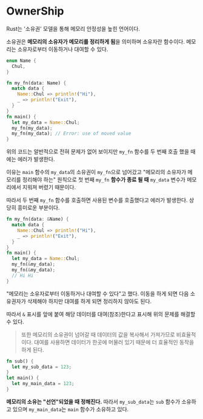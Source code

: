 # OwnerShip

Rust는 '소유권' 모델을 통해 메모리 안정성을 높힌 언어이다.

소유권은 **메모리의 소유자가 메모리를 정리하게 됨**을 의미하며 소유자란 함수이다. 메모리는 소유자로부터 이동하거나 대여할 수 있다.

```rs
enum Name {
  Chul,
}

fn my_fn(data: Name) {
  match data {
    Name::Chul => println!("Hi"),
    _ => println!("Exit"),
  }
}
fn main() {
  let my_data = Name::Chul;
  my_fn(my_data);
  my_fn(my_data); // Error: use of moved value
}
```

위의 코드는 알반적으로 전혀 문제가 없어 보이지만 `my_fn` 함수를 두 번째 호출 했을 때에는 에러가 발생한다.

이유는 `main` 함수의 `my_data`의 소유권이 `my_fn`으로 넘어갔고 "메모리의 소유자가 메모리를 정리해야 하는" 원칙으로 첫 번째 `my_fn` **함수가 종료 될 때** `my_data` 변수가 메모리에서 지워져 버렸기 때문이다.

따라서 두 번째 `my_fn` 함수를 호출하면 사용된 변수를 호출했다고 에러가 발생한다. 상당히 흥미로운 부분이다.

```rs
fn my_fn(data: &Name) {
  match data {
    Name::Chul => println!("Hi"),
    _ => println!("Exit"),
  }
}
fn main() {
  let my_data = Name::Chul;
  my_fn(&my_data);
  my_fn(&my_data);
  // Hi Hi
}
```

"메모리는 소유자로부터 이동하거나 대여할 수 있다"고 했다. 이동을 하게 되면 다음 소유권자가 삭제해야 하지만 대여를 하게 되면 정리하지 않아도 된다.

따라서 `&` 표시를 앞에 붙여 해당 데이터를 대여(참조)한다고 표시해 위의 문제를 해결할 수 있다.

> 또한 메모리의 소유권이 넘어갈 때 데이터의 값을 복사해서 가져가므로 비효율적이다. 대여를 사용하면 데이터가 한곳에 머물러 있기 때문에 더 효율적인 동작을 하게 된다.

```rs
fn sub() {
  let my_sub_data = 123;
}
let main() {
  let my_main_data = 123;
}
```

**메모리의 소유는 "선언"되었을 때 정해진다.** 따라서 `my_sub_data`는 `sub` 함수가 소유하고 있으며 `my_main_data`는 `main` 함수가 소유하고 있다.
